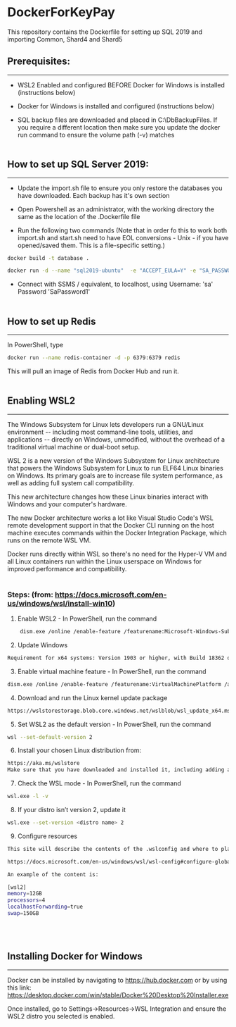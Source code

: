 # DockerForKeyPay
This repository contains the Dockerfile for setting up SQL 2019 and importing Common, Shard4 and Shard5

## Prerequisites:
***
- WSL2 Enabled and configured BEFORE Docker for Windows is installed (instructions below)

- Docker for Windows is installed and configured (instructions below)

- SQL backup files are downloaded and placed in C:\DbBackupFiles. If you require a different location then make sure you update the docker run command to ensure the volume path (-v) matches
<br></br>
## How to set up SQL Server 2019:
***
- Update the import.sh file to ensure you only restore the databases you have downloaded. Each backup has it's own section

- Open Powershell as an administrator, with the working directory the same as the location of the .Dockerfile file
- Run the following two commands (Note that in order fo this to work both import.sh and start.sh need to have EOL conversions - Unix - if you have opened/saved them. This is a file-specific setting.)

```sh
docker build -t database .

docker run -d --name "sql2019-ubuntu"  -e "ACCEPT_EULA=Y" -e "SA_PASSWORD=SaPassword1" -p 1433:1433 -v ~/C/DbBackupFiles:/backups database
```

- Connect with SSMS / equivalent, to localhost, using Username: 'sa' Password 'SaPassword1'
<br></br>
## How to set up Redis
***
In PowerShell, type
```sh
docker run --name redis-container -d -p 6379:6379 redis
```
This will pull an image of Redis from Docker Hub and run it.
<br></br>
## Enabling WSL2
***
The Windows Subsystem for Linux lets developers run a GNU/Linux environment -- including most command-line tools, utilities, and applications -- directly on Windows, unmodified, without the overhead of a traditional virtual machine or dual-boot setup.

WSL 2 is a new version of the Windows Subsystem for Linux architecture that powers the Windows Subsystem for Linux to run ELF64 Linux binaries on Windows. Its primary goals are to increase file system performance, as well as adding full system call compatibility.

This new architecture changes how these Linux binaries interact with Windows and your computer's hardware.

The new Docker architecture works a lot like Visual Studio Code's WSL remote development support in that the Docker CLI running on the host machine executes commands within the Docker Integration Package, which runs on the remote WSL VM.

Docker runs directly within WSL so there's no need for the Hyper-V VM and all Linux containers run within the Linux userspace on Windows for improved performance and compatibility.
<br></br>
### Steps: (from: https://docs.microsoft.com/en-us/windows/wsl/install-win10)


1. Enable WSL2 - In PowerShell, run the command
```sh
    dism.exe /online /enable-feature /featurename:Microsoft-Windows-Subsystem-Linux /all /norestart
```
2. Update Windows
```sh
Requirement for x64 systems: Version 1903 or higher, with Build 18362 or higher
```
3. Enable virtual machine feature - In PowerShell, run the command
```sh
dism.exe /online /enable-feature /featurename:VirtualMachinePlatform /all /norestart
```
4. Download and run the Linux kernel update package
```sh
https://wslstorestorage.blob.core.windows.net/wslblob/wsl_update_x64.msi
```
5. Set WSL2 as the default version - In PowerShell, run the command
```sh
wsl --set-default-version 2
```
6. Install your chosen Linux distribution from:
```sh
https://aka.ms/wslstore
Make sure that you have downloaded and installed it, including adding a user/password, before doing step 9 (or you will run into strange errors).
```
7. Check the WSL mode - In PowerShell, run the command
```sh
wsl.exe -l -v
```
8. If your distro isn’t version 2, update it
```sh
wsl.exe --set-version <distro name> 2
```
9. Configure resources
```sh
This site will describe the contents of the .wslconfig and where to place it:

https://docs.microsoft.com/en-us/windows/wsl/wsl-config#configure-global-options-with-wslconfig

An example of the content is:

[wsl2]
memory=12GB
processors=4
localhostForwarding=true
swap=150GB

```
<br></br>
## Installing Docker for Windows
***
Docker can be installed by navigating to https://hub.docker.com or by using this link: https://desktop.docker.com/win/stable/Docker%20Desktop%20Installer.exe

Once installed, go to Settings->Resources->WSL Integration and ensure the WSL2 distro you selected is enabled.